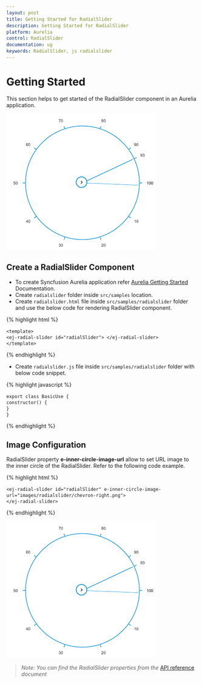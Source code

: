 ```yaml
---
layout: post
title: Getting Started for RadialSlider
description: Getting Started for RadialSlider
platform: Aurelia
control: RadialSlider
documentation: ug
keywords: RadialSlider, js radialslider
---
```


# Getting Started

This section helps to get started of the RadialSlider component in an Aurelia application.

![](Getting_Started_images/getting-started-img1.png)

## Create a RadialSlider Component

*	To create Syncfusion Aurelia application refer [Aurelia Getting Started](https://help.syncfusion.com/aurelia/overview#getting-started) Documentation.
*	Create `radialslider` folder inside `src/samples` location.
* Create `radialslider.html` file inside `src/samples/radialslider` folder and use the below code for rendering RadialSlider component.

{% highlight html %}

    <template>
    <ej-radial-slider id="radialSlider"> </ej-radial-slider>
    </template>


{% endhighlight %}
 

* Create `radialslider.js` file inside `src/samples/radialslider` folder with below code snippet.

{% highlight javascript %}

    export class BasicUse {
    constructor() {    
    }
    }

{% endhighlight %}

## Image Configuration

RadialSlider property **e-inner-circle-image-url** allow to set URL image to the inner circle of the RadialSlider. Refer to the following code example.

{% highlight html %}

    <ej-radial-slider id="radialSlider" e-inner-circle-image-url="images/radialslider/chevron-right.png">
    </ej-radial-slider>

{% endhighlight %}

![](Getting_Started_images/getting-started-img1.png)

> _Note:_ _You can find the RadialSlider properties from the_ [API reference](https://help.syncfusion.com/api/js/ejradialslider) _document_


